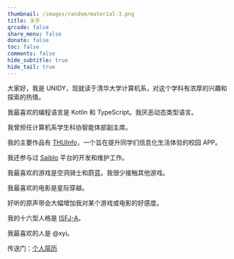 ```yaml
---
thumbnail: /images/random/material-3.png
title: 关于
qrcode: false
share_menu: false
donate: false
toc: false
comments: false
hide_subtitle: true
hide_tail: true
---
```


大家好，我是 UNIDY，现就读于清华大学计算机系，对这个学科有浓厚的兴趣和探索的热情。

我最喜欢的编程语言是 Kotlin 和 TypeScript。我厌恶动态类型语言。

我曾担任计算机系学生科协智能体部副主席。

我的主要作品有 [THUInfo](https://app.cs.tsinghua.edu.cn/)，一个旨在提升同学们信息化生活体验的校园 APP。

我还参与过 [Saiblo](https://github.com/saiblo) 平台的开发和维护工作。

我最喜欢的游戏是空洞骑士和蔚蓝。我很少接触其他游戏。

我最喜欢的电影是星际穿越。

好听的原声带会大幅增加我对某个游戏或电影的好感度。

我的十六型人格是 [ISFJ-A](https://www.16personalities.com/profiles/698219d12cb34)。

我最喜欢的人是 @xyi。

传送门：[个人简历](/cv/cv.pdf)
